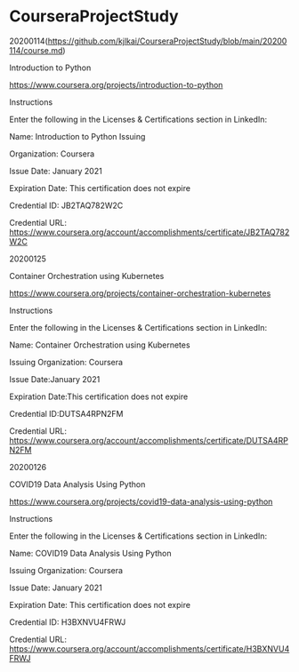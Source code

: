 # CourseraProjectStudy

20200114(https://github.com/kjlkai/CourseraProjectStudy/blob/main/20200114/course.md)

Introduction to Python

https://www.coursera.org/projects/introduction-to-python

Instructions

Enter the following in the Licenses & Certifications section in LinkedIn:

Name: Introduction to Python Issuing 

Organization: Coursera 

Issue Date: January 2021 

Expiration Date: This certification does not expire

Credential ID: JB2TAQ782W2C

Credential URL: https://www.coursera.org/account/accomplishments/certificate/JB2TAQ782W2C




20200125

Container Orchestration using Kubernetes

https://www.coursera.org/projects/container-orchestration-kubernetes

Instructions

Enter the following in the Licenses & Certifications section in LinkedIn:

Name: Container Orchestration using Kubernetes

Issuing Organization: Coursera

Issue Date:January 2021

Expiration Date:This certification does not expire

Credential ID:DUTSA4RPN2FM

Credential URL: https://www.coursera.org/account/accomplishments/certificate/DUTSA4RPN2FM


20200126

COVID19 Data Analysis Using Python

https://www.coursera.org/projects/covid19-data-analysis-using-python

Instructions

Enter the following in the Licenses & Certifications section in LinkedIn:

Name: COVID19 Data Analysis Using Python

Issuing Organization: Coursera

Issue Date: January 2021

Expiration Date: This certification does not expire

Credential ID: H3BXNVU4FRWJ

Credential URL: https://www.coursera.org/account/accomplishments/certificate/H3BXNVU4FRWJ

